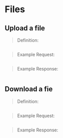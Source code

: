 # Files

## Upload a file

> Definition:

```curl

```
> Example Request:

```curl

```
> Example Response:

```json

```

## Download a fie

> Definition:

```curl

```
> Example Request:

```curl

```
> Example Response:

```json

```
